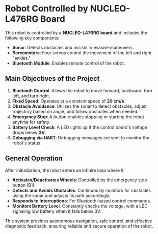 # Robot Controlled by NUCLEO-L476RG Board

This robot is controlled by a **NUCLEO-L476RG board** and includes the following key components:

- **Sonar**: Detects obstacles and assists in evasive maneuvers.
- **Servomotors**: Four servos control the movement of the left and right "ankles."
- **Bluetooth Module**: Enables remote control of the robot.

## Main Objectives of the Project

1. **Bluetooth Control**: Allows the robot to move forward, backward, turn left, and turn right.
2. **Fixed Speed**: Operates at a constant speed of **20 cm/s**.
3. **Obstacle Avoidance**: Utilizes the sonar to detect obstacles, adjust trajectory based on angle, and follow obstacles when needed.
4. **Emergency Stop**: A button enables stopping or starting the robot anytime for safety.
5. **Battery Level Check**: A LED lights up if the control board's voltage drops below **3V**.
6. **Debugging via UART**: Debugging messages are sent to monitor the robot's status.

## General Operation

After initialization, the robot enters an infinite loop where it:

- **Activates/Deactivates Wheels**: Controlled by the emergency stop button (B1).
- **Detects and Avoids Obstacles**: Continuously monitors for obstacles using the sonar and adjusts its path accordingly.
- **Responds to Interruptions**: For Bluetooth-based control commands.
- **Monitors Battery Level**: Constantly checks the voltage, with a LED signaling low battery when it falls below 3V.

This system provides autonomous navigation, safe control, and effective diagnostic feedback, ensuring reliable and secure operation of the robot.
